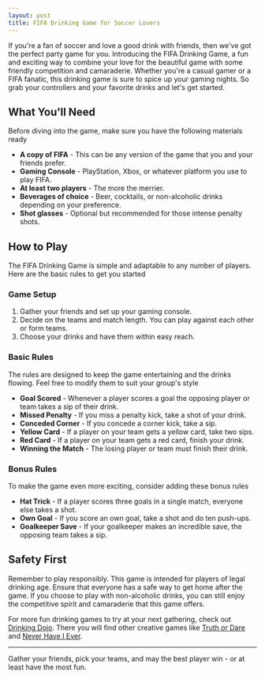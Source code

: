 ```yaml
---
layout: post
title: FIFA Drinking Game for Soccer Lovers
---
```



If you're a fan of soccer and love a good drink with friends, then we've got the perfect party game for you. Introducing the FIFA Drinking Game, a fun and exciting way to combine your love for the beautiful game with some friendly competition and camaraderie. Whether you're a casual gamer or a FIFA fanatic, this drinking game is sure to spice up your gaming nights. So grab your controllers and your favorite drinks and let's get started.

## What You'll Need

Before diving into the game, make sure you have the following materials ready

- **A copy of FIFA** - This can be any version of the game that you and your friends prefer.
- **Gaming Console** - PlayStation, Xbox, or whatever platform you use to play FIFA.
- **At least two players** - The more the merrier.
- **Beverages of choice** - Beer, cocktails, or non-alcoholic drinks depending on your preference.
- **Shot glasses** - Optional but recommended for those intense penalty shots.

## How to Play

The FIFA Drinking Game is simple and adaptable to any number of players. Here are the basic rules to get you started

### Game Setup

1. Gather your friends and set up your gaming console.
2. Decide on the teams and match length. You can play against each other or form teams.
3. Choose your drinks and have them within easy reach.

### Basic Rules

The rules are designed to keep the game entertaining and the drinks flowing. Feel free to modify them to suit your group's style

- **Goal Scored** - Whenever a player scores a goal the opposing player or team takes a sip of their drink.
- **Missed Penalty** - If you miss a penalty kick, take a shot of your drink.
- **Conceded Corner** - If you concede a corner kick, take a sip.
- **Yellow Card** - If a player on your team gets a yellow card, take two sips.
- **Red Card** - If a player on your team gets a red card, finish your drink.
- **Winning the Match** - The losing player or team must finish their drink.

### Bonus Rules

To make the game even more exciting, consider adding these bonus rules

- **Hat Trick** - If a player scores three goals in a single match, everyone else takes a shot.
- **Own Goal** - If you score an own goal, take a shot and do ten push-ups.
- **Goalkeeper Save** - If your goalkeeper makes an incredible save, the opposing team takes a sip.

## Safety First

Remember to play responsibly. This game is intended for players of legal drinking age. Ensure that everyone has a safe way to get home after the game. If you choose to play with non-alcoholic drinks, you can still enjoy the competitive spirit and camaraderie that this game offers.

For more fun drinking games to try at your next gathering, check out [Drinking Dojo](https://drinkingdojo.com/). There you will find other creative games like [Truth or Dare](https://drinkingdojo.com/games/truth-or-dare) and [Never Have I Ever](https://drinkingdojo.com/games/never-have-i-ever).

---

Gather your friends, pick your teams, and may the best player win - or at least have the most fun.
